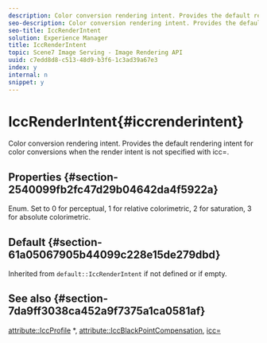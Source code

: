 ```yaml
---
description: Color conversion rendering intent. Provides the default rendering intent for color conversions when the render intent is not specified with icc=.
seo-description: Color conversion rendering intent. Provides the default rendering intent for color conversions when the render intent is not specified with icc=.
seo-title: IccRenderIntent
solution: Experience Manager
title: IccRenderIntent
topic: Scene7 Image Serving - Image Rendering API
uuid: c7edd8d8-c513-48d9-b3f6-1c3ad39a67e3
index: y
internal: n
snippet: y
---
```


# IccRenderIntent{#iccrenderintent}

Color conversion rendering intent. Provides the default rendering intent for color conversions when the render intent is not specified with icc=.

## Properties {#section-2540099fb2fc47d29b04642da4f5922a}

Enum. Set to 0 for perceptual, 1 for relative colorimetric, 2 for saturation, 3 for absolute colorimetric.

## Default {#section-61a05067905b44099c228e15de279dbd}

Inherited from `default::IccRenderIntent` if not defined or if empty.

## See also {#section-7da9ff3038ca452a9f7375a1ca0581af}

[attribute::IccProfile](../../../../../is-api/image-catalog/image-serving-api-ref/c-image-catalog-reference/c-attributes-reference/r-iccprofilecmyk.md#reference-db89f9dac33e447cadb359ec1ba27ee0) &#42;, [attribute::IccBlackPointCompensation](../../../../../is-api/image-catalog/image-serving-api-ref/c-image-catalog-reference/c-attributes-reference/r-iccblackpointcompensation.md#reference-357626375ee140d1807f0c05171c733f), [icc=](../../../../../is-api/http-ref/image-serving-api-ref/c-http-protocol-reference/c-command-reference/r-icc.md#reference-182b5679e21e4df3b4d330535a5a7517) 
